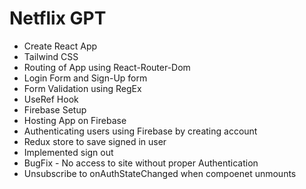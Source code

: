 # Netflix GPT

- Create React App
- Tailwind CSS
- Routing of App using React-Router-Dom
- Login Form and Sign-Up form
- Form Validation using RegEx
- UseRef Hook
- Firebase Setup
- Hosting App on Firebase
- Authenticating users using Firebase by creating account
- Redux store to save signed in user
- Implemented sign out
- BugFix - No access to site without proper Authentication
- Unsubscribe to onAuthStateChanged when compoenet unmounts

